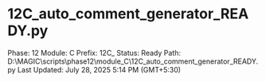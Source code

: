 # 12C_auto_comment_generator_READY.py

Phase: 12
Module: C
Prefix: 12C_
Status: Ready
Path: D:\MAGIC\scripts\phase12\module_C\12C_auto_comment_generator_READY.py
Last Updated: July 28, 2025 5:14 PM (GMT+5:30)
